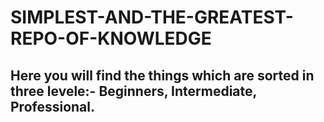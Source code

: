 # SIMPLEST-AND-THE-GREATEST-REPO-OF-KNOWLEDGE
## Here you will find the things which are sorted in three levele:- Beginners, Intermediate, Professional.
